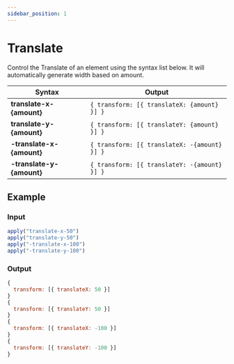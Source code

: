 ```yaml
---
sidebar_position: 1
---
```


# Translate
Control the Translate of an element using the syntax list below. It will automatically generate width based on amount.

Syntax | Output
--------- | ------
**translate-x-{amount}** | `{ transform: [{ translateX: {amount} }] }`
**translate-y-{amount}** | `{ transform: [{ translateY: {amount} }] }`
**-translate-x-{amount}** | `{ transform: [{ translateX: -{amount} }] }`
**-translate-y-{amount}** | `{ transform: [{ translateY: -{amount} }] }`

## Example
### Input
```jsx
apply("translate-x-50")
apply("translate-y-50")
apply("-translate-x-100")
apply("-translate-y-100")
```

### Output
```jsx
{
  transform: [{ translateX: 50 }]
}
{
  transform: [{ translateY: 50 }]
}
{
  transform: [{ translateX: -100 }]
}
{
  transform: [{ translateY: -100 }]
}
```